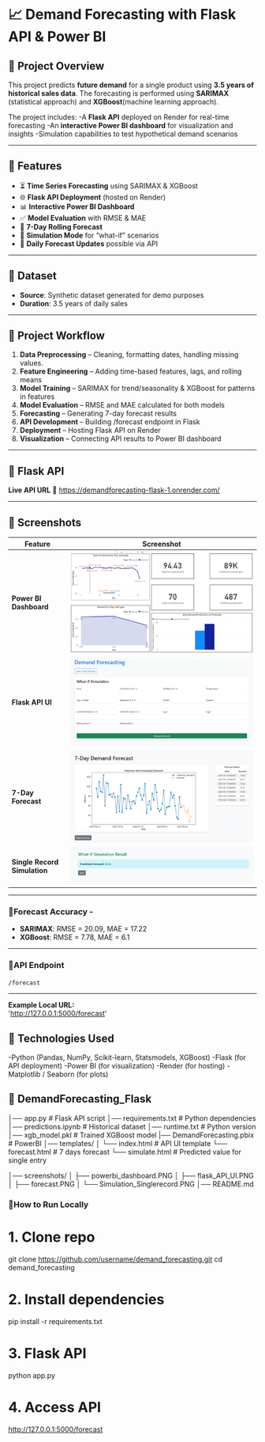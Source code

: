 # 📈 Demand Forecasting with Flask API & Power BI

## 🔹 Project Overview
This project predicts **future demand** for a single product using **3.5 years of historical sales data**.
The forecasting is performed using **SARIMAX** (statistical approach) and **XGBoost**(machine learning approach).

The project includes:
-A **Flask API** deployed on Render for real-time forecasting
-An **interactive Power BI dashboard** for visualization and insights
-Simulation capabilities to test hypothetical demand scenarios

---

## 🔹 Features
- ⏳ **Time Series Forecasting** using SARIMAX & XGBoost
- 🌐 **Flask API Deployment** (hosted on Render)
- 📊 **Interactive Power BI Dashboard**
- ✅ **Model Evaluation** with RMSE & MAE
- 🎯 **7-Day Rolling Forecast** 
- 🧪 **Simulation Mode** for “what-if” scenarios
- 📂 **Daily Forecast Updates** possible via API

---

## 🔹 Dataset
- **Source**: Synthetic dataset generated for demo purposes
- **Duration**: 3.5 years of daily sales
 
---

## 🔹 Project Workflow
1. **Data Preprocessing** – Cleaning, formatting dates, handling missing values.
2. **Feature Engineering** – Adding time-based features, lags, and rolling means
3. **Model Training** – SARIMAX for trend/seasonality & XGBoost for patterns in features
4. **Model Evaluation** – RMSE and MAE calculated for both models
5. **Forecasting** – Generating 7-day forecast results
6. **API Development** – Building /forecast endpoint in Flask
7. **Deployment** – Hosting Flask API on Render
8. **Visualization** – Connecting API results to Power BI dashboard

---

## 🔹 Flask API 
**Live API URL**
🔗 https://demandforecasting-flask-1.onrender.com/

---
## 🔹 Screenshots

| Feature                       | Screenshot |
|--------------------------------|------------|
| **Power BI Dashboard**         | ![Power BI Dashboard](screenshots/powerbi_dashboard.PNG) |
| **Flask API UI**                | ![Flask API UI](screenshots/flask_API_UI.PNG) |
| **7-Day Forecast**              | ![7-Day Forecast](screenshots/forecast.PNG) |
| **Single Record Simulation**    | ![Single Record Simulation](screenshots/Simulation_Singlerecord.PNG) |

---

### 🔹Forecast Accuracy -
- **SARIMAX**: RMSE = 20.09, MAE = 17.22 
- **XGBoost**: RMSE = 7.78, MAE = 6.1

---
  
### 🔹API Endpoint
`/forecast`

---

**Example Local URL:**  
'http://127.0.0.1:5000/forecast'

## 🔹 Technologies Used

-Python (Pandas, NumPy, Scikit-learn, Statsmodels, XGBoost)
-Flask (for API deployment)
-Power BI (for visualization)
-Render (for hosting)
-Matplotlib / Seaborn (for plots)

## 🔹 DemandForecasting_Flask

│── app.py                  # Flask API script
│── requirements.txt        # Python dependencies
│── predictions.ipynb       # Historical dataset
│── runtime.txt             # Python version
│── xgb_model.pkl           # Trained XGBoost model
|── DemandForecasting.pbix  # PowerBI
│── templates/
│    └── index.html         # API UI template
     └── forecast.html      # 7 days forecast
     └── simulate.html      # Predicted value for single entry
      
│── screenshots/
│    ├── powerbi_dashboard.PNG
│    ├── flask_API_UI.PNG
│    ├── forecast.PNG
│    └── Simulation_Singlerecord.PNG
│── README.md



### 🔹How to Run Locally
# 1. Clone repo
git clone https://github.com/username/demand_forecasting.git
cd demand_forecasting

# 2. Install dependencies
pip install -r requirements.txt

# 3. Flask API
python app.py

# 4. Access API
http://127.0.0.1:5000/forecast






